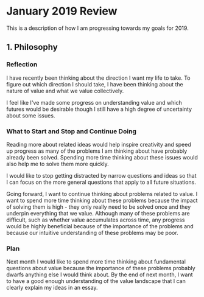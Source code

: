 # January 2019 Review

This is a description of how I am progressing towards my goals for 2019.

## 1. Philosophy

### Reflection

I have recently been thinking about the direction I want my life to take. To figure out which direction I should take, I have been thinking about the nature of value and what we value collectively.

I feel like I've made some progress on understanding value and which futures would be desirable though I still have a high degree of uncertainty about some issues.

### What to Start and Stop and Continue Doing

Reading more about related ideas would help inspire creativity and speed up progress as many of the problems I am thinking about have probably already been solved. Spending more time thinking about these issues would also help me to solve them more quickly.

I would like to stop getting distracted by narrow questions and ideas so that I can focus on the more general questions that apply to all future situations.

Going forward, I want to continue thinking about problems related to value. I want to spend more time thinking about these problems because the impact of solving them is high - they only really need to be solved once and they underpin everything that we value. Although many of these problems are difficult, such as whether value accumulates across time, any progress would be highly beneficial because of the importance of the problems and because our intuitive understanding of these problems may be poor.

### Plan

Next month I would like to spend more time thinking about fundamental questions about value because the importance of these problems probably dwarfs anything else I would think about. By the end of next month, I want to have a good enough understanding of the value landscape that I can clearly explain my ideas in an essay.

